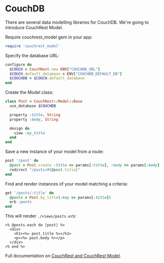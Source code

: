# CouchDB

There are several data modelling libraries for CouchDB. We're going to introduce
CouchRest Model.

Require couchrest_model gem in your app:

```ruby
require 'couchrest_model'
```

Specify the database URL:

```ruby
configure do
  $COUCH = CouchRest.new ENV["COUCHDB_URL"]
  $COUCH.default_database = ENV["COUCHDB_DEFAULT_DB"]
  $COUCHDB = $COUCH.default_database
end
```

Create the Model class:

```ruby
class Post < CouchRest::Model::Base
  use_database $COUCHDB

  property :title, String
  property :body, String

  design do
    view :by_title
  end
end
```

Save a new instance of your model from a route:

```ruby
post '/post' do
  @post = Post.create :title => params[:title], :body => params[:body]
  redirect "/posts/#{@post.title}"
end
```

Find and render instances of your model matching a criteria:

```ruby
get '/posts/:title' do
  @posts = Post.by_title(:key => params[:title])
  erb :posts
end
```

This will render `./views/posts.erb`:

```erb
<% @posts.each do |post| %>
  <div>
    <h1><%= post.title %></h1>
    <p><%= post.body %></p>
  </div>
<% end %>
```

Full documentation on [CouchRest and CouchRest
Model](http://www.couchrest.info/).
